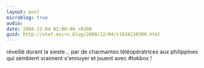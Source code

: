 ```yaml
---
layout: post
microblog: true
audio: 
date: 2008-12-04 02:00:00 +0200
guid: http://xtof.micro.blog/2008/12/04/t1038126300.html
---
```

réveillé durant la sieste... par de charmantes téléopératrices aux philippines qui semblent vraiment s'ennuyer et jouent avec #tokbox !
